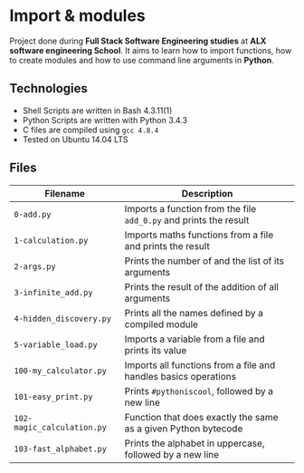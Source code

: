 # Import & modules
Project done during **Full Stack Software Engineering studies** at **ALX software engineering School**. It aims to learn how to import functions, how to create modules and how to use command line arguments in **Python**.

## Technologies
* Shell Scripts are written in Bash 4.3.11(1)
* Python Scripts are written with Python 3.4.3
* C files are compiled using `gcc 4.8.4`
* Tested on Ubuntu 14.04 LTS

## Files
| Filename | Description |
| -------- | ----------- |
| `0-add.py` | Imports a function from the file `add_0.py` and prints the result |
| `1-calculation.py` | Imports maths functions from a file and prints the result|
| `2-args.py` | Prints the number of and the list of its arguments |
| `3-infinite_add.py` | Prints the result of the addition of all arguments |
| `4-hidden_discovery.py` | Prints all the names defined by a compiled module |
| `5-variable_load.py` | Imports a variable from a file and prints its value |
| `100-my_calculator.py` | Imports all functions from a file and handles basics operations |
| `101-easy_print.py` | Prints `#pythoniscool`, followed by a new line |
| `102-magic_calculation.py` | Function that does exactly the same as a given Python bytecode |
| `103-fast_alphabet.py` | Prints the alphabet in uppercase, followed by a new line |

